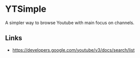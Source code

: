 # YTSimple

A simpler way to browse Youtube with main focus on channels.

## Links

- https://developers.google.com/youtube/v3/docs/search/list

